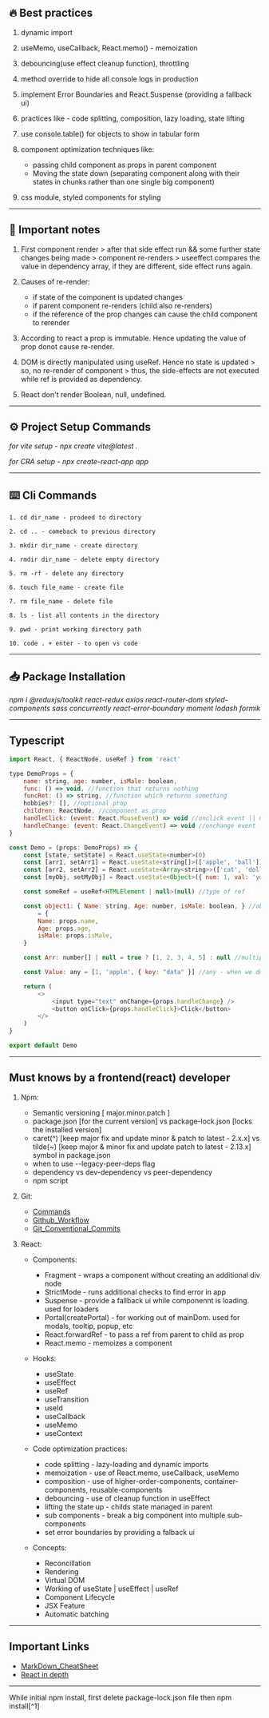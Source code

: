## :fire: Best practices

1. dynamic import

2. useMemo, useCallback, React.memo() - memoization

3. debouncing(use effect cleanup function), throttling

4. method override to hide all console logs in production

5. implement Error Boundaries and React.Suspense (providing a fallback ui)

6. practices like - code splitting, composition, lazy loading, state lifting

7. use console.table() for objects to show in tabular form

8. component optimization techniques like: 
    * passing child component as props in parent component
    * Moving the state down (separating component along with their states in chunks rather than one single big component)

9. css module, styled components for styling

- - - -
## 📝 Important notes

1. First component render > after that side effect run && some further state changes being made > component re-renders > useeffect compares the value in dependency array, if they are different, side effect runs again.

2. Causes of re-render: 
   - if state of the component is updated changes
   * if parent component re-renders (child also re-renders) 
   + if the reference of the prop changes can cause the child component to rerender

3. According to react a prop is immutable. Hence updating the value of prop donot cause re-render.

4. DOM is directly manipulated using useRef. Hence no state is updated > so, no re-render of component > thus, the side-effects are not executed while ref is provided as dependency.

5. React don't render Boolean, null, undefined.

- - - -
## ⚙️ Project Setup Commands

*for vite setup - npx create vite@latest .*

*for CRA setup - npx create-react-app app*

- - - -
## ⌨️ Cli Commands

```
1. cd dir_name - prodeed to directory

2. cd .. - comeback to previous directory

3. mkdir dir_name - create directory

4. rmdir dir_name - delete empty directory

5. rm -rf - delete any directory

6. touch file_name - create file

7. rm file_name - delete file

8. ls - list all contents in the directory

9. pwd - print working directory path

10. code . + enter - to open vs code
```

- - - -
## 📥 Package Installation

*npm i @reduxjs/toolkit react-redux axios react-router-dom styled-components sass concurrently react-error-boundary moment lodash formik*

- - - -
## Typescript

```Javascript
import React, { ReactNode, useRef } from 'react'

type DemoProps = {
    name: string, age: number, isMale: boolean,
    func: () => void, //function that returns nothing
    funcRet: () => string, //function which returns something 
    hobbies?: [], //optional prop
    children: ReactNode, //component as prop
    handleClick: (event: React.MouseEvent) => void //onclick event || mouse event
    handleChange: (event: React.ChangeEvent) => void //onchange event || keyboard event
}

const Demo = (props: DemoProps) => {
    const [state, setState] = React.useState<number>(0)
    const [arr1, setArr1] = React.useState<string[]>(['apple', 'ball'])
    const [arr2, setArr2] = React.useState<Array<string>>(['cat', 'doll']) //array of single type element || alias
    const [myObj, setMyObj] = React.useState<Object>({ num: 1, val: 'you' })

    const someRef = useRef<HTMLElement | null>(null) //type of ref

    const object1: { Name: string, Age: number, isMale: boolean, } //object prop
        = {
        Name: props.name,
        Age: props.age,
        isMale: props.isMale,
    }

    const Arr: number[] | null = true ? [1, 2, 3, 4, 5] : null //multiple possibility of type || union

    const Value: any = [1, 'apple', { key: "data" }] //any - when we dont know what the exact type is

    return (
        <>
            <input type="text" onChange={props.handleChange} />
            <button onClick={props.handleClick}>Click</button>
        </>
    )
}

export default Demo
```

- - - -
## Must knows by a frontend(react) developer

1. Npm:
   - Semantic versioning [ major.minor.patch ]
   - package.json [for the current version] vs package-lock.json [locks the installed version]
   - caret(^) [keep major fix and update minor & patch to latest - 2.x.x] vs tilde(~) [keep major & minor fix and update patch to latest - 2.13.x] symbol in package.json 
   - when to use --legacy-peer-deps flag
   - dependency vs dev-dependency vs peer-dependency
   - npm script

2. Git:
    + [Commands](https://www.youtube.com/watch?v=USjZcfj8yxE)
    + [Github_Workflow](https://www.youtube.com/watch?v=nhNq2kIvi9s)
    + [Git_Conventional_Commits](https://www.conventionalcommits.org/en/v1.0.0/)

3. React:
    * Components:
        - Fragment - wraps a component without creating an additional div node
        - StrictMode - runs additional checks to find error in app
        - Suspense - provide a fallback ui while componennt is loading. used for loaders
        - Portal(createPortal) - for working out of mainDom. used for modals, tooltip, popup, etc
        - React.forwardRef - to pass a ref from parent to child as prop
        - React.memo - memoizes a component

    * Hooks:
        - useState
        - useEffect
        - useRef
        - useTransition
        - useId
        - useCallback
        - useMemo
        - useContext

    * Code optimization practices:
        - code splitting - lazy-loading and dynamic imports
        - memoization - use of React.memo, useCallback, useMemo
        - composition - use of higher-order-components, container-components, reusable-components
        - debouncing - use of cleanup function in useEffect
        - lifting the state up - childs state managed in parent
        - sub components - break a big component into multiple sub-components
        - set error boundaries by providing a falback ui

    * Concepts:   
        * Reconcillation
        * Rendering
        * Virtual DOM
        * Working of useState | useEffect | useRef
        * Component Lifecycle
        * JSX Feature
        * Automatic batching

- - - -
## Important Links

   + [MarkDown_CheatSheet](https://github.com/tchapi/markdown-cheatsheet/blob/master/README.md)
   + [React in depth](https://www.developerway.com/?filter=react)

- - - -
While initial npm install, first delete package-lock.json file then npm install[^1]